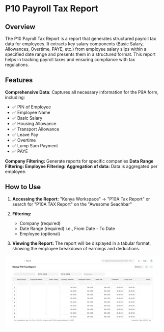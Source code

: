 # P10 Payroll Tax Report

## Overview

The P10 Payroll Tax Report is a report that generates structured payroll tax data for employees. It extracts key salary components (Basic Salary, Allowances, Overtime, PAYE, etc.) from employee salary slips within a specified date range and presents them in a structured format. This report helps in tracking payroll taxes and ensuring compliance with tax regulations.

## Features

**Comprehensive Data:** Captures all necessary information for the P9A form, including:
- ✅   PIN of Employee
- ✅   Employee Name
- ✅   Basic Salary
- ✅   Housing Allowance
- ✅   Transport Allowance
- ✅   Leave Pay
- ✅   Overtime
- ✅   Lump Sum Payment
- ✅   PAYE

**Company Filtering:** Generate reports for specific companies
**Data Range Filtering:**
**Employee Filtering:**
**Aggregation of data:** Data is aggregated per employee.

## How to Use

1. **Accessing the Report:** "Kenya Workspace" -> "P10A Tax Report" or search for "P10A TAX Report" on the "Awesome Seachbar"

2.  **Filtering:**
    *   Company (required)
    *   Date Range (required) i.e., From Date - To Date
    *   Employee (optional)

3.  **Viewing the Report:** The report will be displayed in a tabular format, showing the employee breakdown of earnings and deductions.

![P10 Tax Report](../images/kenya_p10_tax_report.png)
